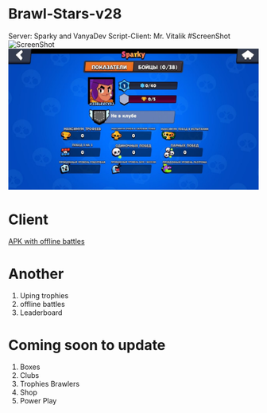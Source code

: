 # Brawl-Stars-v28
Server: Sparky and VanyaDev
Script-Client: Mr. Vitalik
#ScreenShot
![ScreenShot](https://cdn.discordapp.com/attachments/817282221177569332/817717138256560188/Screenshot_20210306-131235_Modern_Brawl.jpg)
![GamePlay](IMG_20220606_103755_702.jpg)



# Client
[APK with offline battles](https://mega.nz/file/aCoz2aZZ#b4hJPUNnY_dikGuUmJO3ttJfMmwQOetSDlxrg-1_kZc)

# Another
1. Uping trophies
2. offline battles
3. Leaderboard

# Coming soon to update
1. Boxes
2. Clubs
3. Trophies Brawlers
4. Shop
5. Power Play


